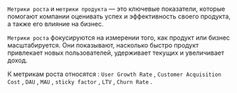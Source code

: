 `Метрики роста` и `метрики продукта` — это ключевые показатели, которые помогают компании оценивать успех и эффективность своего продукта, а также его влияние на бизнес.

`Метрики роста` фокусируются на измерении того, как продукт или бизнес масштабируется. Они показывают, насколько быстро продукт привлекает новых пользователей, удерживает текущих и увеличивает доход. 

К метрикам роста относятся : `User Growth Rate` , `Customer Acquisition Cost` , `DAU` , `MAU` , `sticky factor` , `LTV` , `Churn Rate` . 



